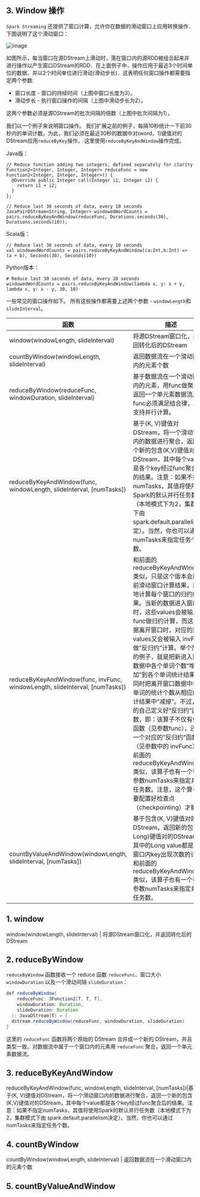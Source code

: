 ## 3. Window 操作

`Spark Streaming` 还提供了窗口计算，允许你在数据的滑动窗口上应用转换操作．下图说明了这个滑动窗口：

![image](http://spark.apache.org/docs/latest/img/streaming-dstream-window.png)

如图所示，每当窗口在源DStream上滑动时，落在窗口内的源RDD被组合起来并进行操作以产生窗口DStream的RDD．在上面例子中，操作应用于最近3个时间单位的数据，并以2个时间单位进行滑动(滑动步长)．这表明任何窗口操作都需要指定两个参数:
- 窗口长度 - 窗口的持续时间（上图中窗口长度为3）。
- 滑动步长 - 执行窗口操作的间隔（上图中滑动步长为2）。

这两个参数必须是源DStream的批次间隔的倍数（上图中批次间隔为1）。

我们以一个例子来说明窗口操作。 我们扩展之前的例子，每隔10秒统计一下前30秒内的单词计数。为此，我们必须在最近30秒的数据中对(word，1)键值对的DStream应用`reduceByKey`操作。 这里使用`reduceByKeyAndWindow`操作完成。

Java版：
```
// Reduce function adding two integers, defined separately for clarity
Function2<Integer, Integer, Integer> reduceFunc = new Function2<Integer, Integer, Integer>() {
  @Override public Integer call(Integer i1, Integer i2) {
    return i1 + i2;
  }
};

// Reduce last 30 seconds of data, every 10 seconds
JavaPairDStream<String, Integer> windowedWordCounts = pairs.reduceByKeyAndWindow(reduceFunc, Durations.seconds(30), Durations.seconds(10));
```
Scala版：
```
// Reduce last 30 seconds of data, every 10 seconds
val windowedWordCounts = pairs.reduceByKeyAndWindow((a:Int,b:Int) => (a + b), Seconds(30), Seconds(10))
```
Python版本：
```
# Reduce last 30 seconds of data, every 10 seconds
windowedWordCounts = pairs.reduceByKeyAndWindow(lambda x, y: x + y, lambda x, y: x - y, 30, 10)
```
一些常见的窗口操作如下。 所有这些操作都需要上述两个参数 - `windowLength`和`slideInterval`。


函数 | 描述
---|---
window(windowLength, slideInterval) | 将源DStream窗口化，并返回转化后的DStream
countByWindow(windowLength, slideInterval) | 返回数据流在一个滑动窗口内的元素个数
reduceByWindow(reduceFunc, windowDuration, slideInterval)|基于数据流在一个滑动窗口内的元素，用func做聚合，返回一个单元素数据流。func必须满足结合律，以便支持并行计算。
reduceByKeyAndWindow(func, windowLength, slideInterval, [numTasks])|基于(K, V)键值对DStream，将一个滑动窗口内的数据进行聚合，返回一个新的包含(K,V)键值对的DStream，其中每个value都是各个key经过func聚合后的结果。注意：如果不指定numTasks，其值将使用Spark的默认并行任务数（本地模式下为2，集群模式下由 spark.default.parallelism决定）。当然，你也可以通过numTasks来指定任务个数。
reduceByKeyAndWindow(func, invFunc, windowLength, slideInterval, [numTasks])|和前面的reduceByKeyAndWindow() 类似，只是这个版本会用之前滑动窗口计算结果，递增地计算每个窗口的归约结果。当新的数据进入窗口时，这些values会被输入func做归约计算，而这些数据离开窗口时，对应的这些values又会被输入 invFunc 做”反归约”计算。举个简单的例子，就是把新进入窗口数据中各个单词个数“增加”到各个单词统计结果上，同时把离开窗口数据中各个单词的统计个数从相应的统计结果中“减掉”。不过，你的自己定义好”反归约”函数，即：该算子不仅有归约函数（见参数func），还得有一个对应的”反归约”函数（见参数中的 invFunc）。和前面的reduceByKeyAndWindow() 类似，该算子也有一个可选参数numTasks来指定并行任务数。注意，这个算子需要配置好检查点（checkpointing）才能用。
countByValueAndWindow(windowLength, slideInterval, [numTasks])|基于包含(K, V)键值对的DStream，返回新的包含(K, Long)键值对的DStream。其中的Long value都是滑动窗口内key出现次数的计数。和前面的reduceByKeyAndWindow() 类似，该算子也有一个可选参数numTasks来指定并行任务数。

## 1. window

window(windowLength, slideInterval) | 将源DStream窗口化，并返回转化后的DStream

## 2. reduceByWindow

`reduceByWindow` 函数接收一个 reduce 函数 `reduceFunc`、窗口大小 `windowDuration` 以及一个滑动间隔 `slideDuration`：
```java
def reduceByWindow(
    reduceFunc: JFunction2[T, T, T],
    windowDuration: Duration,
    slideDuration: Duration
  ): JavaDStream[T] = {
  dstream.reduceByWindow(reduceFunc, windowDuration, slideDuration)
}
```
这里的 `reduceFunc` 函数将两个原始的 DStream 合并成一个新的 DStream，并且类型一致。对数据流中属于一个窗口内的元素用 `reduceFunc` 聚合，返回一个单元素数据流。



## 3. reduceByKeyAndWindow

reduceByKeyAndWindow(func, windowLength, slideInterval, [numTasks])|基于(K, V)键值对DStream，将一个滑动窗口内的数据进行聚合，返回一个新的包含(K,V)键值对的DStream，其中每个value都是各个key经过func聚合后的结果。注意：如果不指定numTasks，其值将使用Spark的默认并行任务数（本地模式下为2，集群模式下由 spark.default.parallelism决定）。当然，你也可以通过numTasks来指定任务个数。

## 4. countByWindow

countByWindow(windowLength, slideInterval) | 返回数据流在一个滑动窗口内的元素个数


## 5. countByValueAndWindow
